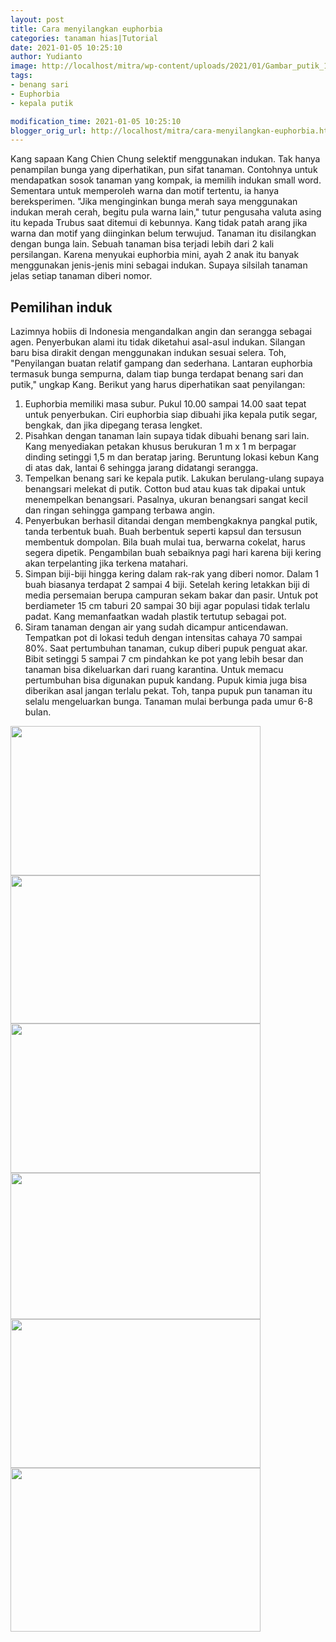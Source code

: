 ```yaml
---
layout: post
title: Cara menyilangkan euphorbia
categories: tanaman hias|Tutorial
date: 2021-01-05 10:25:10
author: Yudianto
image: http://localhost/mitra/wp-content/uploads/2021/01/Gambar_putik_1024x741.jpg
tags:
- benang sari
- Euphorbia
- kepala putik

modification_time: 2021-01-05 10:25:10
blogger_orig_url: http://localhost/mitra/cara-menyilangkan-euphorbia.html
---
```


Kang sapaan Kang Chien Chung selektif menggunakan indukan. Tak hanya penampilan bunga yang diperhatikan, pun sifat tanaman. Contohnya untuk mendapatkan sosok tanaman yang kompak, ia memilih indukan small word.
Sementara untuk memperoleh warna dan motif tertentu, ia hanya bereksperimen. "Jika menginginkan bunga merah saya menggunakan indukan merah cerah, begitu pula warna lain," tutur pengusaha valuta asing itu kepada Trubus saat ditemui di kebunnya.
Kang tidak patah arang jika warna dan motif yang diinginkan belum terwujud. Tanaman itu disilangkan dengan bunga lain. Sebuah tanaman bisa terjadi lebih dari 2 kali persilangan. Karena menyukai euphorbia mini, ayah 2 anak itu banyak menggunakan jenis-jenis mini sebagai indukan. Supaya silsilah tanaman jelas setiap tanaman diberi nomor.
<h2 id="induk">Pemilihan induk</h2>
Lazimnya hobiis di Indonesia mengandalkan angin dan serangga sebagai agen. Penyerbukan alami itu tidak diketahui asal-asul indukan. Silangan baru bisa dirakit dengan menggunakan indukan sesuai selera.
Toh, "Penyilangan buatan relatif gampang dan sederhana. Lantaran euphorbia termasuk bunga sempurna, dalam tiap bunga terdapat benang sari dan putik," ungkap Kang.
Berikut yang harus diperhatikan saat penyilangan:
<ol>
 	<li id="subur">Euphorbia memiliki masa subur. Pukul 10.00 sampai 14.00 saat tepat untuk penyerbukan. Ciri euphorbia siap dibuahi jika kepala putik segar, bengkak, dan jika dipegang terasa lengket.</li>
 	<li id="Pisahkan">Pisahkan dengan tanaman lain supaya tidak dibuahi benang sari lain. Kang menyediakan petakan khusus berukuran 1 m x 1 m berpagar dinding setinggi 1,5 m dan beratap jaring. Beruntung lokasi kebun Kang di atas dak, lantai 6 sehingga jarang didatangi serangga.</li>
 	<li id="Tempelkan">Tempelkan benang sari ke kepala putik. Lakukan berulang-ulang supaya benangsari melekat di putik. Cotton bud atau kuas tak dipakai untuk menempelkan benangsari. Pasalnya, ukuran benangsari sangat kecil dan ringan sehingga gampang terbawa angin.</li>
 	<li id="Penyerbukan">Penyerbukan berhasil ditandai dengan membengkaknya pangkal putik, tanda terbentuk buah. Buah berbentuk seperti kapsul dan tersusun membentuk dompolan. Bila buah mulai tua, berwarna cokelat, harus segera dipetik.
Pengambilan buah sebaiknya pagi hari karena biji kering akan terpelanting jika terkena matahari.</li>
 	<li id="Simpan">Simpan biji-biji hingga kering dalam rak-rak yang diberi nomor. Dalam 1 buah biasanya terdapat 2 sampai 4 biji. Setelah kering letakkan biji di media persemaian berupa campuran sekam bakar dan pasir. Untuk pot berdiameter 15 cm taburi 20 sampai 30 biji agar populasi tidak terlalu padat. Kang memanfaatkan wadah plastik tertutup sebagai pot.</li>
 	<li id="Siram">Siram tanaman dengan air yang sudah dicampur anticendawan. Tempatkan pot di lokasi teduh dengan intensitas cahaya 70 sampai 80%. Saat pertumbuhan tanaman, cukup diberi pupuk penguat akar. Bibit setinggi 5 sampai 7 cm pindahkan ke pot yang lebih besar dan tanaman bisa dikeluarkan dari ruang karantina. Untuk memacu pertumbuhan bisa digunakan pupuk kandang. Pupuk kimia juga bisa diberikan asal jangan terlalu pekat. Toh, tanpa pupuk pun tanaman itu selalu mengeluarkan bunga. Tanaman mulai berbunga pada umur 6-8 bulan.</li>
</ol>
<img class="alignnone size-medium wp-image-20426" src="http://127.0.0.1/mitra/wp-content/uploads/2021/01/silang-400x239.jpg" alt="" width="400" height="239" /> <img class="alignnone size-medium wp-image-20427" src="http://127.0.0.1/mitra/wp-content/uploads/2021/01/sambung-euphorbia-400x237.jpg" alt="" width="400" height="237" /> <img class="alignnone size-medium wp-image-20428" src="http://127.0.0.1/mitra/wp-content/uploads/2021/01/menyilangkan-euphorbia-400x239.jpg" alt="" width="400" height="239" /> <img class="alignnone size-medium wp-image-20429" src="http://127.0.0.1/mitra/wp-content/uploads/2021/01/menyilangkan-bunga-euphorbia-400x234.jpg" alt="" width="400" height="234" /> <img class="alignnone size-medium wp-image-20430" src="http://127.0.0.1/mitra/wp-content/uploads/2021/01/euphorbia1-400x238.jpg" alt="" width="400" height="238" /> <img class="alignnone size-medium wp-image-20431" src="http://127.0.0.1/mitra/wp-content/uploads/2021/01/euphorbia-400x262.jpg" alt="" width="400" height="262" />

